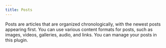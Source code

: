 ```yaml
---
title: Posts
---
```


Posts are articles that are organized chronologically, with the newest posts appearing first. You can use various content formats for posts, such as images, videos, galleries, audio, and links. You can manage your posts in this plugin.
